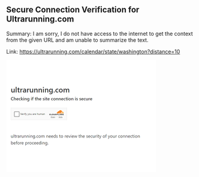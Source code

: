 ## Secure Connection Verification for Ultrarunning.com
Summary: I am sorry, I do not have access to the internet to get the context from the given URL and am unable to summarize the text.

Link: https://ultrarunning.com/calendar/state/washington?distance=10

<img src="/img/ce5a5a69-67c7-4ad3-8d41-2e2d07a50356.png" width="400" />
<br/><br/>
